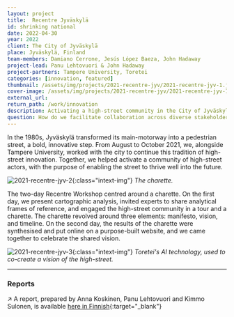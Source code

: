 ```yaml
---
layout: project
title:  Recentre Jyväskylä
id: shrinking national
date: 2022-04-30
year: 2022
client: The City of Jyväskylä
place: Jyväskylä, Finland
team-members: Damiano Cerrone, Jesús López Baeza, John Hadaway
project-lead: Panu Lehtovuori & John Hadaway
project-partners: Tampere University, Toretei
categories: [innovation, featured]
thumbnail: /assets/img/projects/2021-recentre-jyv/2021-recentre-jyv-1.jpg
cover-image: /assets/img/projects/2021-recentre-jyv/2021-recentre-jyv-1.jpg
external_url:
return_path: /work/innovation
description: Activating a high-street community in the City of Jyväskylä.
question: How do we facilitate collaboration across diverse stakeholders, and co-create shared visions and plans for our cities?
---
```


In the 1980s, Jyväskylä transformed its main-motorway into a pedestrian street, a bold, innovative step. From August to October 2021, we, alongside Tampere University, worked with the city to continue this tradition of high-street innovation. Together, we helped activate a community of high-street actors, with the purpose of enabling the street to thrive well into the future.

![2021-recentre-jyv-2](/assets/img/projects/2021-recentre-jyv/2021-recentre-jyv-2.jpg){:class="intext-img"}
*The charette.*

The two-day Recentre Workshop centred around a charette. On the first day, we present cartographic analysis, invited experts to share analytical frames of reference, and engaged the high-street community in a tour and a charette. The charette revolved around three elements: manifesto, vision, and timeline. On the second day, the results of the charette were synthesised and put online on a purpose-built website, and we came together to celebrate the shared vision.

![2021-recentre-jyv-3](/assets/img/projects/2021-recentre-jyv/2021-recentre-jyv-3.jpg){:class="intext-img"}
*Toretei's AI technology, used to co-create a vision of the high-street.*

---

### Reports

&#8599;&#xFE0E; A report, prepared by Anna Koskinen, Panu Lehtovuori and Kimmo Sulonen, is available [here in Finnish](https://trepo.tuni.fi/bitstream/handle/10024/136940/978-952-03-2257-1.pdf?sequence=5){:target="_blank"}
